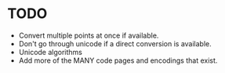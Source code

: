 # TODO

* Convert multiple points at once if available.
* Don't go through unicode if a direct conversion is available.
* Unicode algorithms
* Add more of the MANY code pages and encodings that exist.